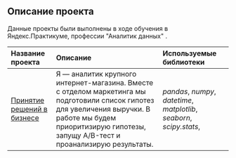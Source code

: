 ## Описание проекта

Данные проекты были выполнены в ходе обучения в Яндекс.Практикуме, профессии "Аналитик данных" .

| Название проекта | Описание | Используемые библиотеки | 
| :---------------------- | :---------------------- | :---------------------- |
| [Принятие решений в бизнесе](big_cities_music) | Я — аналитик крупного интернет-магазина. Вместе с отделом маркетинга мы подготовили список гипотез для увеличения выручки. В работе мы будем приоритизирую гипотезы, запущу A/B-тест и проанализирую результаты.| *pandas*, *numpy*, *datetime*, *matplotlib*, *seaborn*, *scipy.stats*, |

